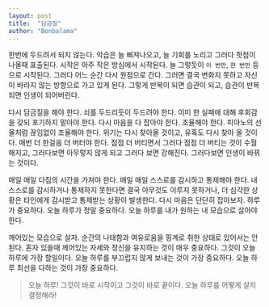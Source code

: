 ```yaml
---
layout: post
title:  "담금질"
author: "Bonbalama"
---
```

한번에 두드려서 되지 않는다. 악습은 늘 삐져나오고, 늘 기회를 노리고 그러다 헛점이 나올때 표출된다. 시작은 아주 작은 방심에서 시작된다.
늘 그렇듯이 `이 번만`, `한 번만` 등으로 시작된다. 그러다 어느 순간 다시 원점으로 간다. 그러면 결국 변화지 못하고 자신이 바라지 않는 방향으로 가고 있게 된다. 그렇게 반복이 되면 습관이 되고, 습관이 반복되면 인생이 되어버린다. 

 다시 담금질을 해야 한다. 쇠를 두드리듯이 두드려야 한다. 이미 한 실패에 대해 후회감을 갖되 포기하지 말아야 한다. 다시 마음을 다 잡아야 한다. 조율해야 한다. 피아노의 선율처럼 끊임없이 조율해야 한다. 위기는 다시 찾아올 것이고, 유혹도 다시 찾아 올 것이다. 매번 더 한걸음 더 버터야 한다. 점점 더 버티면서 그러다 점점 더 버티는 것이 수월해지고, 그러다보면 아무렇지 않게 되고 그러다 보면 강해진다.
그러다보면 인생이 바뀌는 것이다. 

매일 매일 다짐의 시간을 가져야 한다. 매일 매일 스스로를 감시하고 통제해야 한다. 내 스스로를 감시하거나 통제하지 못한다면 결국 아무것도 이루지 못하거나, 더 심각한 상황은 타인에게 감시받고 통제받는 상황이 발생한다. 다시 마음은 단단히 잡아보자. 하루가 중요하다. 오늘 하루가 정말 중요하다. 오늘 하루를 내가 원하는 내 모습으로 살아야 한다. 

깨어있는 모습으로 살자. 순간의 나태함과 여유로움을 핑계로 취한 상태로 있어서는 안된다. 혼자 있을때 께어있는 자세와 정신을 유지하는 것이 매우 중요하다. 그것이 오늘 하루에 가장 할일이다. 오늘 하루를 부끄럽지 않게 보내는 것이 가장 중요하다. 오늘 하루 최선을 다하는 것이 가장 중요하다. 

> 오늘 하루! 그것이 바로 시작이고 그것이 바로 끝이다. 오늘 하루를 어떻게 살지 결정해라!
